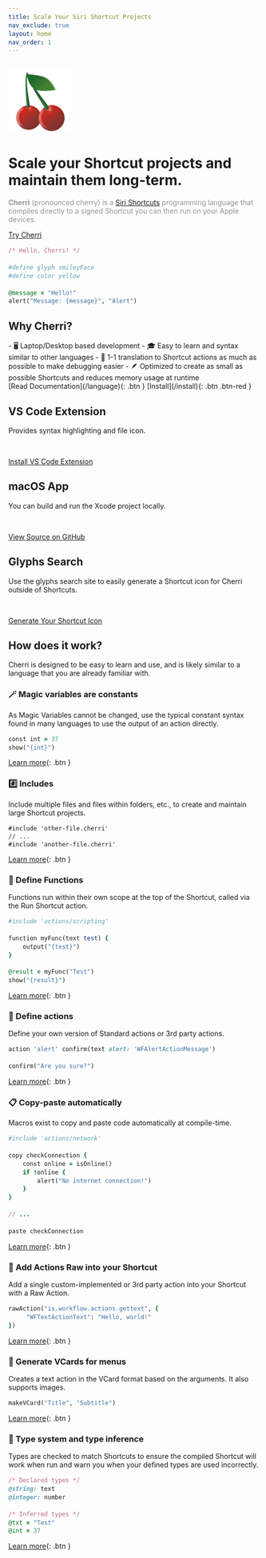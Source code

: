```yaml
---
title: Scale Your Siri Shortcut Projects
nav_exclude: true
layout: home
nav_order: 1
---
```


<div class="hero">
    <br/>
    <img src="/assets/cherri_icon.png" width="128" height="128" alt="Cherri Hero Image"/>
    <h1>Scale your Shortcut projects and maintain them long-term.</h1>
    <p style="color: #959396"><strong>Cherri</strong> (pronounced cherry) is a <a href="https://apps.apple.com/us/app/shortcuts/id1462947752" ref="noreferrer noopener" target="_blank">Siri Shortcuts</a> programming language that compiles directly to a signed Shortcut you can then run on your Apple devices.</p>
    <span class="fs-6">
    <a href="https://playground.cherrilang.org" target="_blank" class="btn btn-red btn-outline hero-button">Try Cherri</a>
    </span>
</div>

```ruby
/* Hello, Cherri! */

#define glyph smileyFace
#define color yellow

@message = "Hello!"
alert("Message: {message}", "Alert")
```

## Why Cherri?

<div class="box" markdown="1">
- 🖥️ Laptop/Desktop based development
- 🎓 Easy to learn and syntax similar to other languages
- 🐞 1-1 translation to Shortcut actions as much as possible to make debugging easier
- 🪶 Optimized to create as small as possible Shortcuts and reduces memory usage at runtime

<br/>

<span class="fs-5">
[Read Documentation](/language){: .btn }
[Install](/install){: .btn .btn-red }
</span>
</div>

<div class="box" markdown="1">
    
## VS Code Extension
Provides syntax highlighting and file icon.

<br/>

<a href="https://marketplace.visualstudio.com/items?itemName=electrikmilk.cherri-vscode-extension" target="_blank" class="btn btn-red">Install VS Code Extension</a>

</div>

<div class="box" markdown="1">

## macOS App

You can build and run the Xcode project locally.

<br/>

<a href="https://github.com/electrikmilk/cherri-macos-app" target="_blank" class="btn btn-red">View Source on GitHub</a>

</div>

<div class="box" markdown="1">

## Glyphs Search

Use the glyphs search site to easily generate a Shortcut icon for Cherri outside of Shortcuts.

<br/>

<a href="https://glyphs.cherrilang.org" target="_blank" class="btn btn-red">Generate Your Shortcut Icon</a>

</div>

## How does it work?

Cherri is designed to be easy to learn and use, and is likely similar to a language that you are already familiar with.

### 🪄 Magic variables are constants

As Magic Variables cannot be changed, use the typical constant syntax found in many languages to use the output of an action directly.

```ruby
const int = 37
show("{int}")
```

[Learn more](language/variables-constants-globals#constants){: .btn }

### #️⃣ Includes

Include multiple files and files within folders, etc., to create and maintain large Shortcut projects.

```
#include 'other-file.cherri'
// ...
#include 'another-file.cherri'
```

[Learn more](language/includes){: .btn }

### 🔄 Define Functions

Functions run within their own scope at the top of the Shortcut, called via the Run Shortcut action.

```ruby
#include 'actions/scripting'

function myFunc(text test) {
    output("{test}")
}

@result = myFunc("Test")
show("{result}")
```

[Learn more](language/functions){: .btn }

### 🔧 Define actions

Define your own version of Standard actions or 3rd party actions.

```ruby
action 'alert' confirm(text alert: 'WFAlertActionMessage')

confirm("Are you sure?")
```

[Learn more](language/action-definitions){: .btn }

### 📋 Copy-paste automatically

Macros exist to copy and paste code automatically at compile-time.

```ruby
#include 'actions/network'

copy checkConnection {
    const online = isOnline()
    if !online {
        alert("No internet connection!")
    }
}

// ...

paste checkConnection
```

[Learn more](language/copy-paste){: .btn }

### 🥩 Add Actions Raw into your Shortcut

Add a single custom-implemented or 3rd party action into your Shortcut with a Raw Action.

```ruby
rawAction("is.workflow.actions.gettext", {
     "WFTextActionText": "Hello, world!"
})
```

[Learn more](language/raw-actions){: .btn }

### 📇 Generate VCards for menus

Creates a text action in the VCard format based on the arguments. It also supports images.

```ruby
makeVCard("Title", "Subtitle")
```

[Learn more](language/vcards){: .btn }

### 🔢 Type system and type inference

Types are checked to match Shortcuts to ensure the compiled Shortcut will work when run and warn you when your defined types are used incorrectly.

```ruby
/* Declared types */
@string: text
@integer: number

/* Inferred types */
@txt = "Test"
@int = 37
```

[Learn more](language/types){: .btn }
